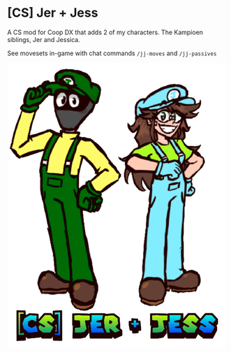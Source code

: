 # [CS] Jer + Jess

A CS mod for Coop DX that adds 2 of my characters. The Kampioen siblings, Jer and Jessica.

See movesets in-game with chat commands `/jj-moves` and `/jj-passives`

![CS Jer + Jess](images/title.png)